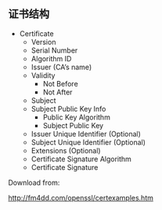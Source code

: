 

## 证书结构

 - Certificate
    - Version
    - Serial Number
    - Algorithm ID
    - Issuer (CA’s name)
    - Validity
        - Not Before
        - Not After
    - Subject
    - Subject Public Key Info
        - Public Key Algorithm
        - Subject Public Key
    - Issuer Unique Identifier (Optional)
    - Subject Unique Identifier (Optional)
    - Extensions (Optional)
    - Certificate Signature Algorithm
    - Certificate Signature


Download from:

http://fm4dd.com/openssl/certexamples.htm